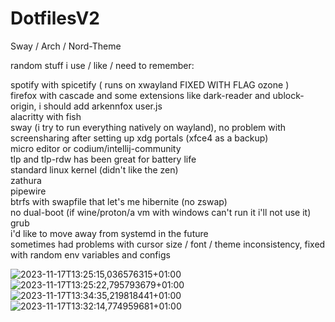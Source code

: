 # DotfilesV2
Sway / Arch / Nord-Theme

random stuff i use / like / need to remember:

spotify with spicetify ( runs on xwayland FIXED WITH FLAG ozone ) \
firefox with cascade and some extensions like dark-reader and ublock-origin, i should add arkennfox user.js \
alacritty with fish \
sway (i try to run everything natively on wayland), no problem with screensharing after setting up xdg portals (xfce4 as a backup) \
micro editor or codium/intellij-community \
tlp and tlp-rdw has been great for battery life \
standard linux kernel (didn't like the zen) \
zathura \
pipewire \
btrfs with swapfile that let's me hibernite (no zswap) \
no dual-boot (if wine/proton/a vm with windows can't run it i'll not use it) \
grub \
i'd like to move away from systemd in the future \
sometimes had problems with cursor size / font / theme inconsistency, fixed with random env variables and configs


![2023-11-17T13:25:15,036576315+01:00](https://github.com/Yyeger/DotfilesV2/assets/82652619/34a7038e-2c7e-43d7-8fb5-1adeb38d6040)
![2023-11-17T13:25:22,795793679+01:00](https://github.com/Yyeger/DotfilesV2/assets/82652619/9f2ff68d-3bd8-4496-8819-d72e6661bc51)
![2023-11-17T13:34:35,219818441+01:00](https://github.com/Yyeger/DotfilesV2/assets/82652619/ecce6168-12fd-404e-870d-6c177880faf1)
![2023-11-17T13:32:14,774959681+01:00](https://github.com/Yyeger/DotfilesV2/assets/82652619/bd5a1ae5-d22d-42cc-98c5-ead6b5adf34f)
